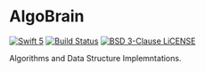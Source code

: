 # AlgoBrain

[![Swift 5](https://img.shields.io/badge/swift-5-brightgreen.svg)](https://swift.org)
[![Build Status](https://travis-ci.org/JMatharu/AlgoBrain.svg?branch=master)](https://travis-ci.org/JMatharu/AlgoBrain)
[![BSD 3-Clause LiCENSE](https://img.shields.io/badge/license-BSD3-brightgreen.svg)](LICENSE)

Algorithms and Data Structure Implemntations.
